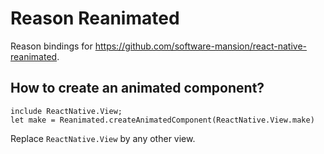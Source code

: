 # Reason Reanimated

Reason bindings for https://github.com/software-mansion/react-native-reanimated.

## How to create an animated component?

```reason
include ReactNative.View;
let make = Reanimated.createAnimatedComponent(ReactNative.View.make)
```

Replace `ReactNative.View` by any other view.

